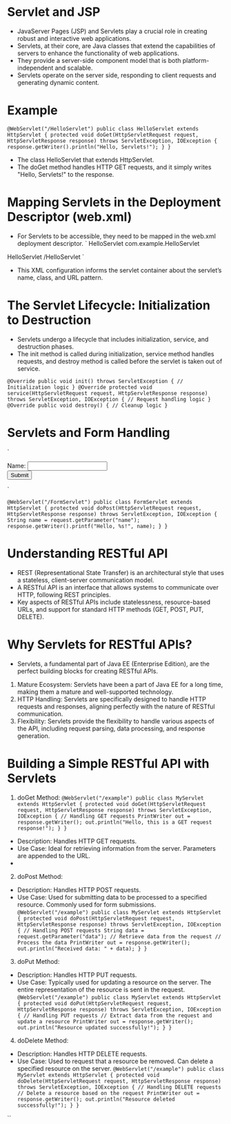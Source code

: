 
# Servlet and JSP

- JavaServer Pages (JSP) and Servlets play a crucial role in creating robust and interactive web applications. 
- Servlets, at their core, are Java classes that extend the capabilities of servers to enhance the functionality of web applications.
- They provide a server-side component model that is both platform-independent and scalable. 
- Servlets operate on the server side, responding to client requests and generating dynamic content.

# Example

`@WebServlet("/HelloServlet")
public class HelloServlet extends HttpServlet {
    protected void doGet(HttpServletRequest request, HttpServletResponse response)
            throws ServletException, IOException {
        response.getWriter().println("Hello, Servlets!");
    }
}`

- The class HelloServlet that extends HttpServlet.
- The doGet method handles HTTP GET requests, and it simply writes "Hello, Servlets!" to the response.

# Mapping Servlets in the Deployment Descriptor (web.xml)
- For Servlets to be accessible, they need to be mapped in the web.xml deployment descriptor.
 `<servlet>
    <servlet-name>HelloServlet</servlet-name>
    <servlet-class>com.example.HelloServlet</servlet-class>
</servlet>
<servlet-mapping>
    <servlet-name>HelloServlet</servlet-name>
    <url-pattern>/HelloServlet</url-pattern>
</servlet-mapping>`

- This XML configuration informs the servlet container about the servlet’s name, class, and URL pattern.

# The Servlet Lifecycle: Initialization to Destruction
- Servlets undergo a lifecycle that includes initialization, service, and destruction phases.
-  The init method is called during initialization, service method handles requests, 
   and destroy method is called before the servlet is taken out of service.

`@Override
public void init() throws ServletException {
// Initialization logic
}
@Override
protected void service(HttpServletRequest request, HttpServletResponse response)
throws ServletException, IOException {
// Request handling logic
}
@Override
public void destroy() {
// Cleanup logic
}`

# Servlets and Form Handling

`<!-- index.html -->
<form action="/FormServlet" method="post">
    <label for="name">Name:</label>
    <input type="text" id="name" name="name" required>
    <br>
    <input type="submit" value="Submit">
</form>`

`@WebServlet("/FormServlet")
public class FormServlet extends HttpServlet {
    protected void doPost(HttpServletRequest request, HttpServletResponse response)
            throws ServletException, IOException {
        String name = request.getParameter("name");
        response.getWriter().printf("Hello, %s!", name);
    }
}`

# Understanding RESTful API
- REST (Representational State Transfer) is an architectural style that uses a stateless, client-server communication model.
- A RESTful API is an interface that allows systems to communicate over HTTP, following REST principles.
- Key aspects of RESTful APIs include statelessness, resource-based URLs, and support for standard HTTP methods (GET, POST, PUT, DELETE).

# Why Servlets for RESTful APIs?
- Servlets, a fundamental part of Java EE (Enterprise Edition), are the perfect building blocks for creating RESTful APIs.

1. Mature Ecosystem: Servlets have been a part of Java EE for a long time, making them a mature and well-supported technology.
2. HTTP Handling: Servlets are specifically designed to handle HTTP requests and responses, aligning perfectly with the nature of RESTful communication.
3. Flexibility: Servlets provide the flexibility to handle various aspects of the API, including request parsing, data processing, and response generation.

# Building a Simple RESTful API with Servlets
1. doGet Method:
`@WebServlet("/example")
public class MyServlet extends HttpServlet {
protected void doGet(HttpServletRequest request, HttpServletResponse response)
throws ServletException, IOException {
        // Handling GET requests
        PrintWriter out = response.getWriter();
        out.println("Hello, this is a GET request response!");
    }
}`
- Description: Handles HTTP GET requests.
- Use Case: Ideal for retrieving information from the server. Parameters are appended to the URL.
- 
2. doPost Method:
- Description: Handles HTTP POST requests.
- Use Case: Used for submitting data to be processed to a specified resource. Commonly used for form submissions.
`@WebServlet("/example")
public class MyServlet extends HttpServlet {
protected void doPost(HttpServletRequest request, HttpServletResponse response)
throws ServletException, IOException {
        // Handling POST requests
        String data = request.getParameter("data"); // Retrieve data from the request
        // Process the data
        PrintWriter out = response.getWriter();
        out.println("Received data: " + data);
    }
}`

3. doPut Method:
- Description: Handles HTTP PUT requests.
- Use Case: Typically used for updating a resource on the server. The entire representation of the resource is sent in the request.
`@WebServlet("/example")
public class MyServlet extends HttpServlet {
protected void doPut(HttpServletRequest request, HttpServletResponse response)
throws ServletException, IOException {
        // Handling PUT requests
        // Extract data from the request and update a resource
        PrintWriter out = response.getWriter();
        out.println("Resource updated successfully!");
    }
}`

4. doDelete Method:
- Description: Handles HTTP DELETE requests.
- Use Case: Used to request that a resource be removed. Can delete a specified resource on the server.
`@WebServlet("/example")
public class MyServlet extends HttpServlet {
protected void doDelete(HttpServletRequest request, HttpServletResponse response)
throws ServletException, IOException {
        // Handling DELETE requests
        // Delete a resource based on the request
        PrintWriter out = response.getWriter();
        out.println("Resource deleted successfully!");
    }
}`

``